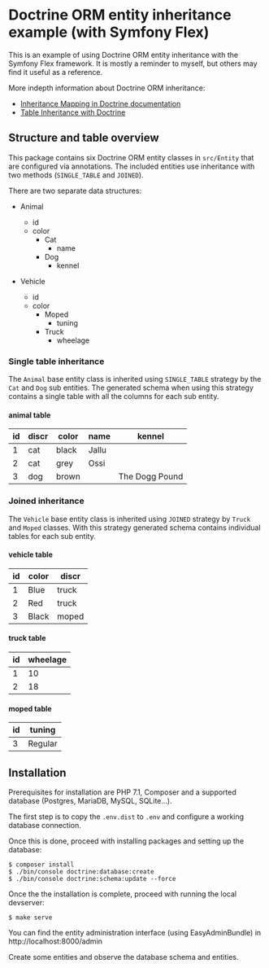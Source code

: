 # Doctrine ORM entity inheritance example (with Symfony Flex)

This is an example of using Doctrine ORM entity inheritance with the Symfony Flex framework.
It is mostly a reminder to myself, but others may find it useful as a reference.

More indepth information about Doctrine ORM inheritance:

 - <a href="http://docs.doctrine-project.org/projects/doctrine-orm/en/latest/reference/inheritance-mapping.html">Inheritance Mapping in Doctrine documentation</a>
 - <a href="https://blog.liip.ch/archive/2012/03/27/table-inheritance-with-doctrine.html">Table Inheritance with Doctrine</a>

## Structure and table overview

This package contains six Doctrine ORM entity classes in `src/Entity` that are configured via 
annotations. The included entities use inheritance with two methods (`SINGLE_TABLE` and `JOINED`).

There are two separate data structures:

 - Animal
   - id
   - color
     - Cat
       - name
     - Dog
        - kennel


 - Vehicle
   - id
   - color
     - Moped
       - tuning
     - Truck
       - wheelage


### Single table inheritance

The `Animal` base entity class is inherited using `SINGLE_TABLE` strategy by the `Cat` and `Dog`
sub entities. The generated schema when using this strategy contains a single table with all
the columns for each sub entity.

#### animal table 

| id | discr | color | name  | kennel         |
|----|-------|-------|-------|----------------|
| 1  | cat   | black | Jallu |                |
| 2  | cat   | grey  | Ossi  |                |
| 3  | dog   | brown |       | The Dogg Pound |
  

### Joined inheritance

The `Vehicle` base entity class is inherited using `JOINED` strategy by `Truck` and `Moped`
classes. With this strategy generated schema contains individual tables for each sub entity.

#### vehicle table

| id | color | discr |
|----|-------|-------|
| 1  | Blue  | truck |
| 2  | Red   | truck |
| 3  | Black | moped |

#### truck table

| id | wheelage |
|----|----------|
| 1  | 10       |
| 2  | 18       |

#### moped table

| id | tuning  |
|----|---------|
| 3  | Regular |

## Installation

Prerequisites for installation are PHP 7.1, Composer and a supported database (Postgres, MariaDB, MySQL, SQLite...).

The first step is to copy the `.env.dist` to `.env` and configure a working database connection.

Once this is done, proceed with installing packages and setting up the database:

```
$ composer install
$ ./bin/console doctrine:database:create
$ ./bin/console doctrine:schema:update --force

```

Once the the installation is complete, proceed with running the local devserver:

```
$ make serve
```

You can find the entity administration interface (using EasyAdminBundle) in http://localhost:8000/admin

Create some entities and observe the database schema and entities.